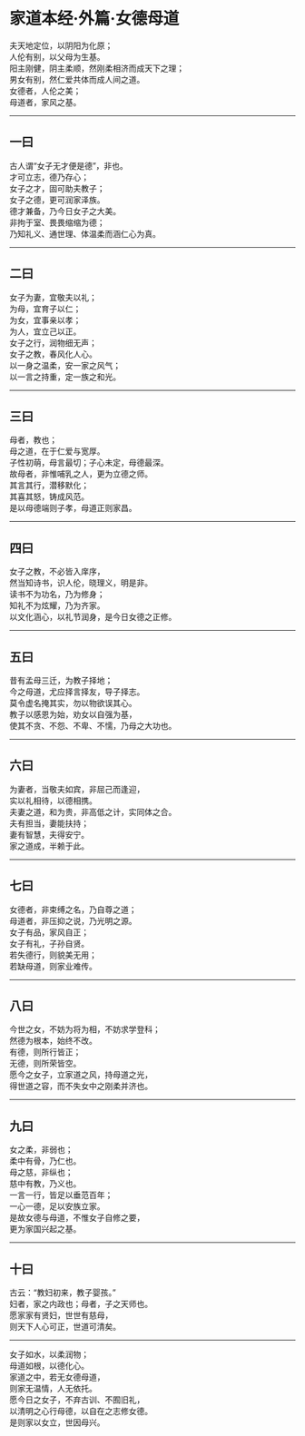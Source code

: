 # 家道本经·外篇·女德母道

夫天地定位，以阴阳为化原；  
人伦有别，以父母为生基。  
阳主刚健，阴主柔顺，然刚柔相济而成天下之理；  
男女有别，然仁爱共体而成人间之道。  
女德者，人伦之美；  
母道者，家风之基。

---

## 一曰

古人谓“女子无才便是德”，非也。  
才可立志，德乃存心；  
女子之才，固可助夫教子；  
女子之德，更可润家泽族。  
德才兼备，乃今日女子之大美。  
非拘于室、畏畏缩缩为德；  
乃知礼义、通世理、体温柔而涵仁心为真。

---

## 二曰

女子为妻，宜敬夫以礼；  
为母，宜育子以仁；  
为女，宜事亲以孝；  
为人，宜立己以正。  
女子之行，润物细无声；  
女子之教，春风化人心。  
以一身之温柔，安一家之风气；  
以一言之持重，定一族之和光。

---

## 三曰

母者，教也；  
母之道，在于仁爱与宽厚。  
子性初萌，母言最切；子心未定，母德最深。  
故母者，非惟哺乳之人，更为立德之师。  
其言其行，潜移默化；  
其喜其怒，铸成风范。  
是以母德端则子孝，母道正则家昌。

---

## 四曰

女子之教，不必皆入庠序，  
然当知诗书，识人伦，晓理义，明是非。  
读书不为功名，乃为修身；  
知礼不为炫耀，乃为齐家。  
以文化涵心，以礼节润身，是今日女德之正修。

---

## 五曰

昔有孟母三迁，为教子择地；  
今之母道，尤应择言择友，导子择志。  
莫令虚名掩其实，勿以物欲误其心。  
教子以感恩为始，劝女以自强为基，  
使其不贪、不怨、不卑、不懦，乃母之大功也。

---

## 六曰

为妻者，当敬夫如宾，非屈己而逢迎，  
实以礼相待，以德相携。  
夫妻之道，和为贵，非高低之计，实同体之合。  
夫有担当，妻能扶持；  
妻有智慧，夫得安宁。  
家之道成，半赖于此。

---

## 七曰

女德者，非束缚之名，乃自尊之道；  
母道者，非压抑之说，乃光明之源。  
女子有品，家风自正；  
女子有礼，子孙自贤。  
若失德行，则貌美无用；  
若缺母道，则家业难传。

---

## 八曰

今世之女，不妨为将为相，不妨求学登科；  
然德为根本，始终不改。  
有德，则所行皆正；  
无德，则所荣皆空。  
愿今之女子，立家道之风，持母道之光，  
得世道之容，而不失女中之刚柔并济也。

---

## 九曰

女之柔，非弱也；  
柔中有骨，乃仁也。  
母之慈，非纵也；  
慈中有教，乃义也。  
一言一行，皆足以垂范百年；  
一心一德，足以安族立家。  
是故女德与母道，不惟女子自修之要，  
更为家国兴起之基。

---

## 十曰

古云：“教妇初来，教子婴孩。”  
妇者，家之内政也；母者，子之天师也。  
愿家家有贤妇，世世有慈母，  
则天下人心可正，世道可清矣。

---

女子如水，以柔润物；  
母道如根，以德化心。  
家道之中，若无女德母道，  
则家无温情，人无依托。  
愿今日之女子，不弃古训、不囿旧礼，  
以清明之心行母德，以自在之志修女德。  
是则家以女立，世因母兴。
